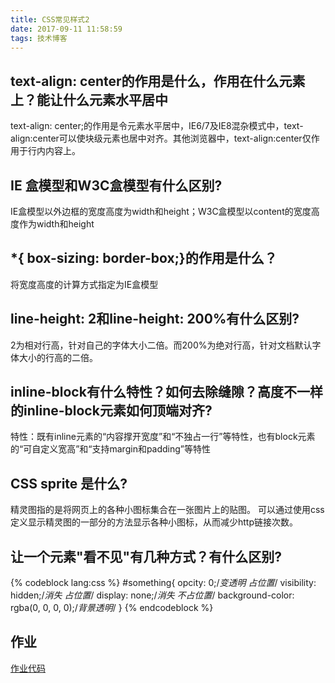 ```yaml
---
title: CSS常见样式2
date: 2017-09-11 11:58:59
tags: 技术博客
---
```

## text-align: center的作用是什么，作用在什么元素上？能让什么元素水平居中

text-align: center;的作用是令元素水平居中，IE6/7及IE8混杂模式中，text-align:center可以使块级元素也居中对齐。其他浏览器中，text-align:center仅作用于行内内容上。

## IE 盒模型和W3C盒模型有什么区别?

IE盒模型以外边框的宽度高度为width和height；W3C盒模型以content的宽度高度作为width和height

## *{ box-sizing: border-box;}的作用是什么？

将宽度高度的计算方式指定为IE盒模型

## line-height: 2和line-height: 200%有什么区别?

2为相对行高，针对自己的字体大小二倍。而200%为绝对行高，针对文档默认字体大小的行高的二倍。

## inline-block有什么特性？如何去除缝隙？高度不一样的inline-block元素如何顶端对齐?

特性：既有inline元素的“内容撑开宽度”和“不独占一行”等特性，也有block元素的“可自定义宽高”和“支持margin和padding”等特性

## CSS sprite 是什么?

精灵图指的是将网页上的各种小图标集合在一张图片上的贴图。
可以通过使用css定义显示精灵图的一部分的方法显示各种小图标，从而减少http链接次数。

## 让一个元素"看不见"有几种方式？有什么区别?

{% codeblock lang:css %}
#something{
	opcity: 0;/*变透明 占位置*/
	visibility: hidden;/*消失 占位置*/
	display: none;/*消失 不占位置*/
	background-color: rgba(0, 0, 0, 0);/*背景透明*/
}
{% endcodeblock %}

## 作业
[作业代码](https://github.com/Zainking/demos)
 